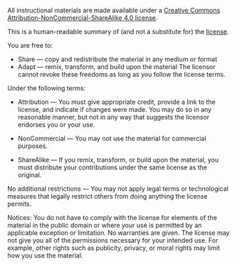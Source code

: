 All instructional materials are made available under a 
[Creative Commons Attribution-NonCommercial-ShareAlike 4.0 license](https://creativecommons.org/licenses/by-nc-sa/4.0/).

This is a human-readable summary of (and not a substitute for) the 
[license](https://creativecommons.org/licenses/by-nc-sa/4.0/legalcode).

You are free to:
- Share — copy and redistribute the material in any medium or format
- Adapt — remix, transform, and build upon the material
The licensor cannot revoke these freedoms as long as you follow the license terms.

Under the following terms:
- Attribution — You must give appropriate credit, provide a link to the license, and indicate if changes were made. 
You may do so in any reasonable manner, but not in any way that suggests the licensor endorses you or your use.

- NonCommercial — You may not use the material for commercial purposes.

- ShareAlike — If you remix, transform, or build upon the material, 
you must distribute your contributions under the same license as the original.

No additional restrictions — You may not apply legal terms or technological measures that legally restrict 
others from doing anything the license permits.

Notices:
You do not have to comply with the license for elements of the material in the public domain 
or where your use is permitted by an applicable exception or limitation.
No warranties are given. The license may not give you all of the permissions necessary for your intended use. 
For example, other rights such as publicity, privacy, or moral rights may limit how you use the material.
